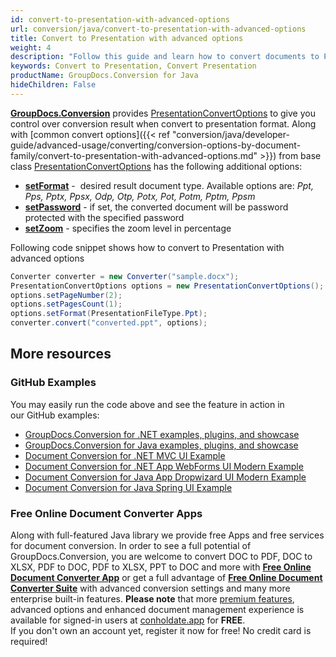 ```yaml
---
id: convert-to-presentation-with-advanced-options
url: conversion/java/convert-to-presentation-with-advanced-options
title: Convert to Presentation with advanced options
weight: 4
description: "Follow this guide and learn how to convert documents to PowerPoint presentations of PPT, PPTX formats with height, width, DPI, margins and other customizations using GroupDocs.Conversion for Java."
keywords: Convert to Presentation, Convert Presentation
productName: GroupDocs.Conversion for Java
hideChildren: False
---
```

[**GroupDocs.Conversion**](https://products.groupdocs.com/conversion/java) provides [PresentationConvertOptions](https://apireference.groupdocs.com/java/conversion/com.groupdocs.conversion.options.convert/PresentationConvertOptions) to give you control over conversion result when convert to presentation format. Along with [common convert options]({{< ref "conversion/java/developer-guide/advanced-usage/converting/conversion-options-by-document-family/convert-to-presentation-with-advanced-options.md" >}}) from base class [PresentationConvertOptions](https://apireference.groupdocs.com/java/conversion/com.groupdocs.conversion.options.convert/PresentationConvertOptions) has the following additional options:

*   ********[setFormat](https://apireference.groupdocs.com/java/conversion/com.groupdocs.conversion.options.convert/ConvertOptions#setFormat(com.groupdocs.conversion.filetypes.FileType))******** -  desired result document type. Available options are: *Ppt, Pps, Pptx, Ppsx, Odp, Otp, Potx, Pot, Potm, Pptm, Ppsm*
*   **[setPassword](https://apireference.groupdocs.com/java/conversion/com.groupdocs.conversion.options.convert/PresentationConvertOptions#setPassword(java.lang.String))** -  if set, the converted document will be password protected with the specified password
*   **[setZoom](https://apireference.groupdocs.com/java/conversion/com.groupdocs.conversion.options.convert/PresentationConvertOptions#setZoom(int))** -  specifies the zoom level in percentage

Following code snippet shows how to convert to Presentation with advanced options

```java
Converter converter = new Converter("sample.docx");
PresentationConvertOptions options = new PresentationConvertOptions();
options.setPageNumber(2);
options.setPagesCount(1);
options.setFormat(PresentationFileType.Ppt);
converter.convert("converted.ppt", options);
```

## More resources

### GitHub Examples
You may easily run the code above and see the feature in action in our GitHub examples:
*   [GroupDocs.Conversion for .NET examples, plugins, and showcase](https://github.com/groupdocs-conversion/GroupDocs.Conversion-for-.NET)    
*   [GroupDocs.Conversion for Java examples, plugins, and showcase](https://github.com/groupdocs-conversion/GroupDocs.Conversion-for-Java)    
*   [Document Conversion for .NET MVC UI Example](https://github.com/groupdocs-conversion/GroupDocs.Conversion-for-.NET-MVC)     
*   [Document Conversion for .NET App WebForms UI Modern Example](https://github.com/groupdocs-conversion/GroupDocs.Conversion-for-.NET-WebForms)    
*   [Document Conversion for Java App Dropwizard UI Modern Example](https://github.com/groupdocs-conversion/GroupDocs.Conversion-for-Java-Dropwizard)    
*   [Document Conversion for Java Spring UI Example](https://github.com/groupdocs-conversion/GroupDocs.Conversion-for-Java-Spring)   

### Free Online Document Converter Apps
Along with full-featured Java library we provide free Apps and free services for document conversion.
In order to see a full potential of GroupDocs.Conversion, you are welcome to convert DOC to PDF, DOC to XLSX, PDF to DOC, PDF to XLSX, PPT to DOC and more with **[Free Online Document Converter App](https://products.groupdocs.app/conversion)** or get a full advantage of **[Free Online Document Converter Suite](https://conholdate.app/features/document-converter-online)** with advanced conversion settings and many more enterprise built-in features.
**Please note** that more [premium features](https://conholdate.app/features), advanced options and enhanced document management experience is available for signed-in users at [conholdate.app](https://conholdate.app/) for **FREE**.  
If you don't own an account yet, register it now for free! No credit card is required!
